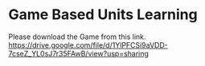 # Game Based Units Learning
Please download the Game from this link. 
https://drive.google.com/file/d/1YlPFCSi9aVDD-7cseZ_YL0sJ7r35FAwB/view?usp=sharing
